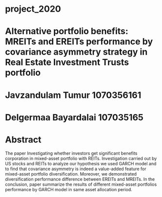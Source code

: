 # project_2020
# Alternative portfolio benefits: MREITs and EREITs performance by covariance asymmetry strategy in Real Estate Investment Trusts portfolio
# Javzandulam Tumur 1070356161
# Delgermaa Bayardalai 107035165

# Abstract
The paper Investigating whether investors get significant benefits corporation in mixed-asset portfolio with REITs. Investigation carried out by US stocks and REITs to analyze our hypothesis we used GARCH model and to find that covariance asymmetry is indeed a value-added feature for mixed-asset portfolio diversification. Moreover, we demonstrated diversification performance difference between EREITs and MREITs. In the conclusion, paper summarize the results of different mixed-asset portfolios performance by GARCH model in same asset allocation period.   
